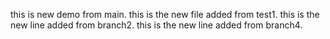this is new demo from main.
this is the new file added from test1.
this is the new line added from branch2.
this is the new line added from branch4.

